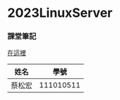 # 2023LinuxServer

### 課堂筆記

[在這裡](./LinuxNote_ordered.md)

| 姓名 | 學號 |
|:----:|:----:|
| 蔡松宏 | 111010511 |
